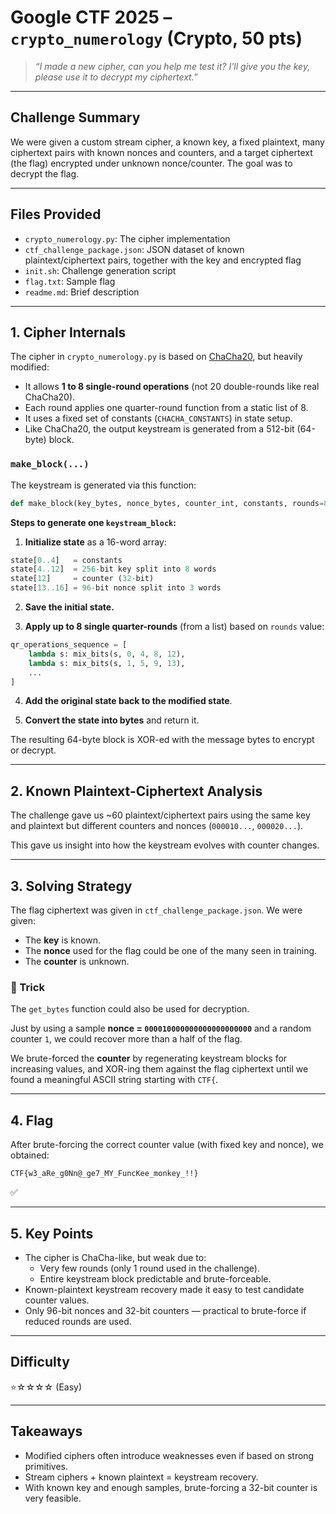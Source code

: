 
# Google CTF 2025 – `crypto_numerology` (Crypto, 50 pts)

> *“I made a new cipher, can you help me test it? I'll give you the key, please use it to decrypt my ciphertext.”*

---

## Challenge Summary

We were given a custom stream cipher, a known key, a fixed plaintext, many ciphertext pairs with known nonces and counters, and a target ciphertext (the flag) encrypted under unknown nonce/counter. The goal was to decrypt the flag.

---

## Files Provided

- `crypto_numerology.py`: The cipher implementation
- `ctf_challenge_package.json`: JSON dataset of known plaintext/ciphertext pairs, together with the key and encrypted flag
- `init.sh`: Challenge generation script
- `flag.txt`: Sample flag
- `readme.md`: Brief description

---

## 1. Cipher Internals

The cipher in `crypto_numerology.py` is based on [ChaCha20](https://cr.yp.to/chacha.html), but heavily modified:

- It allows **1 to 8 single-round operations** (not 20 double-rounds like real ChaCha20).
- Each round applies one quarter-round function from a static list of 8.
- It uses a fixed set of constants (`CHACHA_CONSTANTS`) in state setup.
- Like ChaCha20, the output keystream is generated from a 512-bit (64-byte) block.

### `make_block(...)`

The keystream is generated via this function:

```python
def make_block(key_bytes, nonce_bytes, counter_int, constants, rounds=8)
```
**Steps to generate one `keystream_block`:**

1.  **Initialize state** as a 16-word array:
```python
state[0..4]   = constants
state[4..12]  = 256-bit key split into 8 words
state[12]     = counter (32-bit)
state[13..16] = 96-bit nonce split into 3 words
```
2.  **Save the initial state.**

3.  **Apply up to 8 single quarter-rounds** (from a list) based on `rounds` value:
```python
qr_operations_sequence = [
    lambda s: mix_bits(s, 0, 4, 8, 12),
    lambda s: mix_bits(s, 1, 5, 9, 13),
    ...
]
```
4.  **Add the original state back to the modified state**.

5.  **Convert the state into bytes** and return it.

The resulting 64-byte block is XOR-ed with the message bytes to encrypt or decrypt.

---
## 2. Known Plaintext-Ciphertext Analysis

The challenge gave us ~60 plaintext/ciphertext pairs using the same key and plaintext but different counters and nonces (`000010...`, `000020...`).

This gave us insight into how the keystream evolves with counter changes.

---
## 3. Solving Strategy

The flag ciphertext was given in `ctf_challenge_package.json`. We were given:

-   The **key** is known.
-   The **nonce** used for the flag could be one of the many seen in training.
-   The **counter** is unknown.

### 🔑 Trick

The `get_bytes` function could also be used for decryption.

Just by using a sample **nonce = `000010000000000000000000`** and a random counter `1`, we could recover more than a half of the flag.

We brute-forced the **counter** by regenerating keystream blocks for increasing values, and XOR-ing them against the flag ciphertext until we found a meaningful ASCII string starting with `CTF{`.

---
## 4. Flag

After brute-forcing the correct counter value (with fixed key and nonce), we obtained:

```
CTF{w3_aRe_g0Nn@_ge7_MY_FuncKee_monkey_!!}
```
✅

----------
## 5. Key Points

-   The cipher is ChaCha-like, but weak due to:
    -   Very few rounds (only 1 round used in the challenge).
    -   Entire keystream block predictable and brute-forceable.
-   Known-plaintext keystream recovery made it easy to test candidate counter values.
-   Only 96-bit nonces and 32-bit counters — practical to brute-force if reduced rounds are used.

----------
## Difficulty
⭐☆☆☆☆ (Easy)

----------
## Takeaways

-   Modified ciphers often introduce weaknesses even if based on strong primitives.
-   Stream ciphers + known plaintext = keystream recovery.
-   With known key and enough samples, brute-forcing a 32-bit counter is very feasible.
